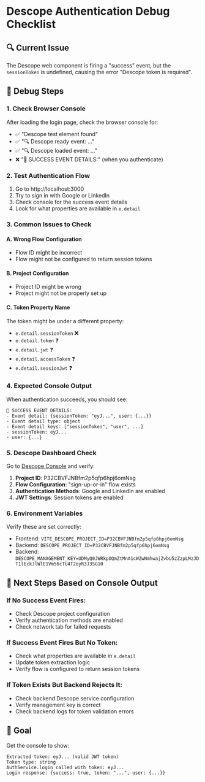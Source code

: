 # Descope Authentication Debug Checklist

## 🔍 Current Issue

The Descope web component is firing a "success" event, but the `sessionToken` is undefined, causing the error "Descope token is required".

## 🧪 Debug Steps

### 1. Check Browser Console

After loading the login page, check the browser console for:

- ✅ "Descope test element found"
- ✅ "🔍 Descope ready event: ..."
- ✅ "🔍 Descope loaded event: ..."
- ❌ "🎉 SUCCESS EVENT DETAILS:" (when you authenticate)

### 2. Test Authentication Flow

1. Go to http://localhost:3000
2. Try to sign in with Google or LinkedIn
3. Check console for the success event details
4. Look for what properties are available in `e.detail`

### 3. Common Issues to Check

#### A. Wrong Flow Configuration

- Flow ID might be incorrect
- Flow might not be configured to return session tokens

#### B. Project Configuration

- Project ID might be wrong
- Project might not be properly set up

#### C. Token Property Name

The token might be under a different property:

- `e.detail.sessionToken` ❌
- `e.detail.token` ❓
- `e.detail.jwt` ❓
- `e.detail.accessToken` ❓
- `e.detail.sessionJwt` ❓

### 4. Expected Console Output

When authentication succeeds, you should see:

```
🎉 SUCCESS EVENT DETAILS:
- Event detail: {sessionToken: "eyJ...", user: {...}}
- Event detail type: object
- Event detail keys: ["sessionToken", "user", ...]
- sessionToken: eyJ...
- user: {...}
```

### 5. Descope Dashboard Check

Go to [Descope Console](https://app.descope.com) and verify:

1. **Project ID**: P32CBVFJNBfm2p5qfp6hpj6omNsg
2. **Flow Configuration**: "sign-up-or-in" flow exists
3. **Authentication Methods**: Google and LinkedIn are enabled
4. **JWT Settings**: Session tokens are enabled

### 6. Environment Variables

Verify these are set correctly:

- Frontend: `VITE_DESCOPE_PROJECT_ID=P32CBVFJNBfm2p5qfp6hpj6omNsg`
- Backend: `DESCOPE_PROJECT_ID=P32CBVFJNBfm2p5qfp6hpj6omNsg`
- Backend: `DESCOPE_MANAGEMENT_KEY=UDMyQ0JWRkpOQmZtMnA1cWZwNmhwajZvbU5zZzpLMzJDT1lEckJlWlE1Vm56cTU4T2oyR3J3SG10`

## 🔧 Next Steps Based on Console Output

### If No Success Event Fires:

- Check Descope project configuration
- Verify authentication methods are enabled
- Check network tab for failed requests

### If Success Event Fires But No Token:

- Check what properties are available in `e.detail`
- Update token extraction logic
- Verify flow is configured to return session tokens

### If Token Exists But Backend Rejects It:

- Check backend Descope service configuration
- Verify management key is correct
- Check backend logs for token validation errors

## 🎯 Goal

Get the console to show:

```
Extracted token: eyJ... (valid JWT token)
Token type: string
AuthService.login called with token: eyJ...
Login response: {success: true, token: "...", user: {...}}
```
